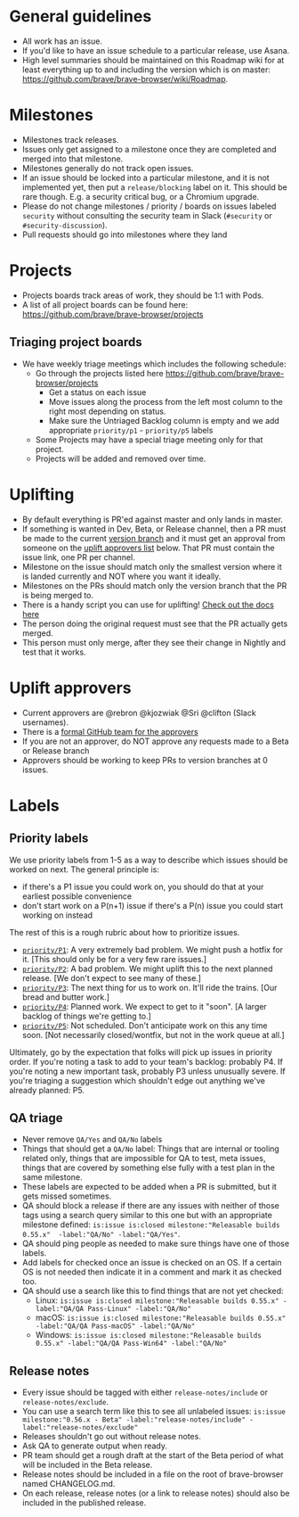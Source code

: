 # General guidelines

- All work has an issue.
- If you'd like to have an issue schedule to a particular release, use Asana.
- High level summaries should be maintained on this Roadmap wiki for at least everything up to and including the version which is on master: https://github.com/brave/brave-browser/wiki/Roadmap.

# Milestones

- Milestones track releases.
- Issues only get assigned to a milestone once they are completed and merged into that milestone.
- Milestones generally do not track open issues.
- If an issue should be locked into a particular milestone, and it is not implemented yet, then put a `release/blocking` label on it. This should be rare though.  E.g. a security critical bug, or a Chromium upgrade.
- Please do not change milestones / priority / boards on issues labeled `security` without consulting the security team in Slack (`#security` or `#security-discussion`).
- Pull requests should go into milestones where they land

# Projects

- Projects boards track areas of work, they should be 1:1 with Pods. 
- A list of all project boards can be found here: https://github.com/brave/brave-browser/projects

## Triaging project boards

- We have weekly triage meetings which includes the following schedule:
    - Go through the projects listed here https://github.com/brave/brave-browser/projects
      - Get a status on each issue
      - Move issues along the process from the left most column to the right most depending on status.
      - Make sure the Untriaged Backlog column is empty and we add appropriate `priority/p1` - `priority/p5` labels
    - Some Projects may have a special triage meeting only for that project.
    - Projects will be added and removed over time.


# Uplifting

- By default everything is PR'ed against master and only lands in master.
- If something is wanted in Dev, Beta, or Release channel, then a PR must be made to the current [version branch](https://github.com/brave/brave-browser/wiki/Brave-Release-Schedule#current-channel-information) and it must get an approval from someone on the [uplift approvers list](https://github.com/brave/brave-browser/wiki/Triage-Guidelines#uplift-approvers) below. That PR must contain the issue link, one PR per channel.
- Milestone on the issue should match only the smallest version where it is landed currently and NOT where you want it ideally.
- Milestones on the PRs should match only the version branch that the PR is being merged to.
- There is a handy script you can use for uplifting! [Check out the docs here](https://github.com/brave/brave-browser/wiki/Uplifting-a-pull-request)
- The person doing the original request must see that the PR actually gets merged.
- This person must only merge, after they see their change in Nightly and test that it works.

# Uplift approvers

- Current approvers are @rebron @kjozwiak @Sri @clifton (Slack usernames).
- There is a [formal GitHub team for the approvers](https://github.com/orgs/brave/teams/uplift-approvers)
- If you are not an approver, do NOT approve any requests made to a Beta or Release branch
- Approvers should be working to keep PRs to version branches at 0 issues. 

# Labels

## Priority labels

We use priority labels from 1-5 as a way to describe which issues should be worked on next. The general principle is:
- if there's a P1 issue you could work on, you should do that at your earliest possible convenience
- don't start work on a P(n+1) issue if there's a P(n) issue you could start working on instead

The rest of this is a rough rubric about how to prioritize issues.

- [`priority/P1`](https://github.com/brave/brave-browser/labels/priority%2FP1): A very extremely bad problem. We might push a hotfix for it. [This should only be for a very few rare issues.]
- [`priority/P2`](https://github.com/brave/brave-browser/labels/priority%2FP2): A bad problem. We might uplift this to the next planned release. [We don't expect to see many of these.]
- [`priority/P3`](https://github.com/brave/brave-browser/labels/priority%2FP3): The next thing for us to work on. It'll ride the trains. [Our bread and butter work.]
- [`priority/P4`](https://github.com/brave/brave-browser/labels/priority%2FP4): Planned work. We expect to get to it "soon". [A larger backlog of things we're getting to.]
- [`priority/P5`](https://github.com/brave/brave-browser/labels/priority%2FP5): Not scheduled. Don't anticipate work on this any time soon. [Not necessarily closed/wontfix, but not in the work queue at all.]

Ultimately, go by the expectation that folks will pick up issues in priority order. If you're noting a task to add to your team's backlog: probably P4. If you're noting a new important task, probably P3 unless unusually severe. If you're triaging a suggestion which shouldn't edge out anything we've already planned: P5.

## QA triage

- Never remove `QA/Yes` and `QA/No` labels
- Things that should get a `QA/No` label: Things that are internal or tooling related only, things that are impossible for QA to test, meta issues, things that are covered by something else fully with a test plan in the same milestone.
- These labels are expected to be added when a PR is submitted, but it gets missed sometimes.
- QA should block a release if there are any issues with neither of those tags using a search query similar to this one but with an appropriate milestone defined: `is:issue is:closed milestone:"Releasable builds 0.55.x"  -label:"QA/No" -label:"QA/Yes"`.
- QA should ping people as needed to make sure things have one of those labels.
- Add labels for checked once an issue is checked on an OS.  If a certain OS is not needed then indicate it in a comment and mark it as checked too.
- QA should use a search like this to find things that are not yet checked:
  - Linux: `is:issue is:closed milestone:"Releasable builds 0.55.x" -label:"QA/QA Pass-Linux" -label:"QA/No"`
  - macOS: `is:issue is:closed milestone:"Releasable builds 0.55.x" -label:"QA/QA Pass-macOS" -label:"QA/No"`
  - Windows: `is:issue is:closed milestone:"Releasable builds 0.55.x" -label:"QA/QA Pass-Win64" -label:"QA/No"`


## Release notes

- Every issue should be tagged with either `release-notes/include` or `release-notes/exclude`.
- You can use a search term like this to see all unlabeled issues: `is:issue milestone:"0.56.x - Beta" -label:"release-notes/include" -label:"release-notes/exclude"`
- Releases shouldn't go out without release notes.
- Ask QA to generate output when ready.
- PR team should get a rough draft at the start of the Beta period of what will be included in the Beta release. 
- Release notes should be included in a file on the root of brave-browser named CHANGELOG.md.
- On each release, release notes (or a link to release notes) should also be included in the published release.